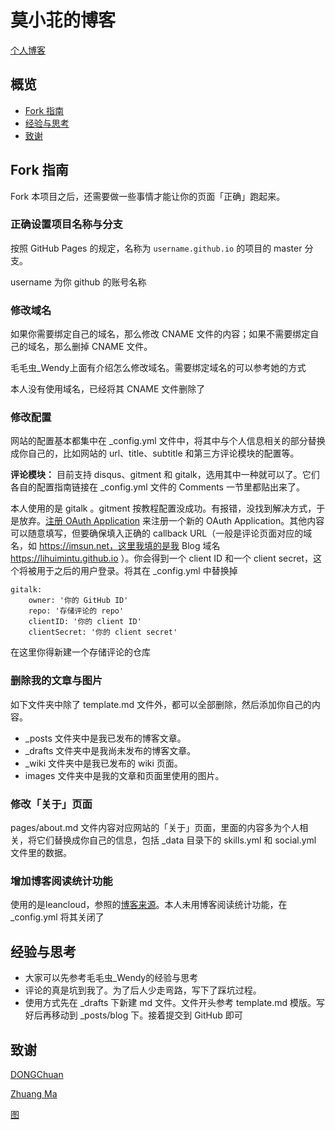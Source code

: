 # 莫小苝的博客

[个人博客](https://lovejing0306.github.io/)

## 概览

<!-- vim-markdown-toc GFM -->

* [Fork 指南](#fork-指南)
* [经验与思考](#经验与思考)
* [致谢](#致谢)

<!-- vim-markdown-toc -->

## Fork 指南

Fork 本项目之后，还需要做一些事情才能让你的页面「正确」跑起来。

### 正确设置项目名称与分支

按照 GitHub Pages 的规定，名称为 `username.github.io` 的项目的 master 分支。

username 为你 github 的账号名称

### 修改域名
如果你需要绑定自己的域名，那么修改 CNAME 文件的内容；如果不需要绑定自己的域名，那么删掉 CNAME 文件。 

毛毛虫_Wendy上面有介绍怎么修改域名。需要绑定域名的可以参考她的方式 

本人没有使用域名，已经将其 CNAME 文件删除了

### 修改配置

网站的配置基本都集中在 \_config.yml 文件中，将其中与个人信息相关的部分替换成你自己的，比如网站的 url、title、subtitle 和第三方评论模块的配置等。

**评论模块：** 目前支持 disqus、gitment 和 gitalk，选用其中一种就可以了。它们各自的配置指南链接在 \_config.yml 文件的 Comments 一节里都贴出来了。
   
本人使用的是 gitalk 。gitment 按教程配置没成功。有报错，没找到解决方式，于是放弃。[注册 OAuth Application](https://github.com/settings/applications/new) 来注册一个新的 OAuth Application。其他内容可以随意填写，但要确保填入正确的 callback URL（一般是评论页面对应的域名，如 https://imsun.net，这里我填的是我 Blog 域名 https://lihuimintu.github.io ）。你会得到一个 client ID 和一个 client secret，这个将被用于之后的用户登录。将其在 _config.yml 中替换掉
```
gitalk:
    owner: '你的 GitHub ID'
    repo: '存储评论的 repo'
    clientID: '你的 client ID'
    clientSecret: '你的 client secret'
```
在这里你得新建一个存储评论的仓库

### 删除我的文章与图片
如下文件夹中除了 template.md 文件外，都可以全部删除，然后添加你自己的内容。

* \_posts 文件夹中是我已发布的博客文章。
* \_drafts 文件夹中是我尚未发布的博客文章。
* \_wiki 文件夹中是我已发布的 wiki 页面。
* images 文件夹中是我的文章和页面里使用的图片。

### 修改「关于」页面
pages/about.md 文件内容对应网站的「关于」页面，里面的内容多为个人相关，将它们替换成你自己的信息，包括 \_data 目录下的 skills.yml 和 social.yml 文件里的数据。

### 增加博客阅读统计功能
使用的是leancloud，参照的[博客来源][1]。本人未用博客阅读统计功能，在 _config.yml 将其关闭了
   
## 经验与思考

* 大家可以先参考毛毛虫_Wendy的经验与思考
* 评论的真是坑到我了。为了后人少走弯路，写下了踩坑过程。
* 使用方式先在 _drafts 下新建 md 文件。文件开头参考 template.md 模版。写好后再移动到 _posts/blog 下。接着提交到 GitHub 即可


## 致谢
[DONGChuan](http://dongchuan.github.io)

[Zhuang Ma](http://mazhuang.org/)

[图](https://lihuimintu.github.io/)


[1]: http://jekyllthemes.org/
